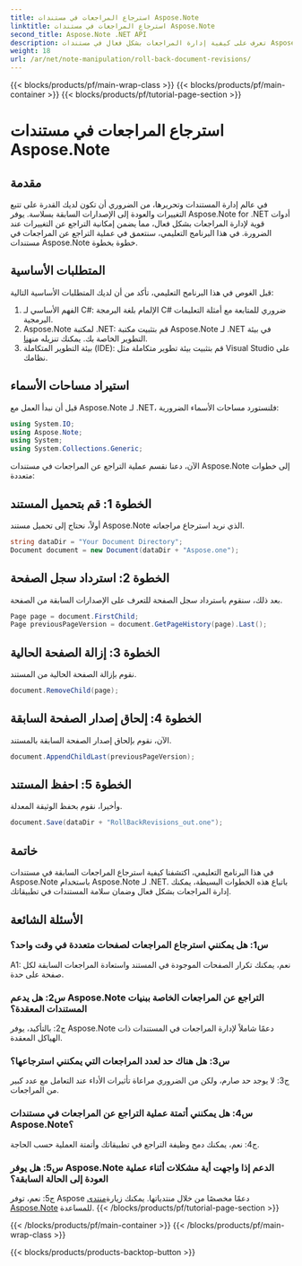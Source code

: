 ```yaml
---
title: استرجاع المراجعات في مستندات Aspose.Note
linktitle: استرجاع المراجعات في مستندات Aspose.Note
second_title: Aspose.Note .NET API
description: تعرف على كيفية إدارة المراجعات بشكل فعال في مستندات Aspose.Note باستخدام Aspose.Note لـ .NET. اتبع دليلًا خطوة بخطوة لاسترجاع المراجعات بسلاسة.
weight: 18
url: /ar/net/note-manipulation/roll-back-document-revisions/
---
```


{{< blocks/products/pf/main-wrap-class >}}
{{< blocks/products/pf/main-container >}}
{{< blocks/products/pf/tutorial-page-section >}}

# استرجاع المراجعات في مستندات Aspose.Note

## مقدمة

في عالم إدارة المستندات وتحريرها، من الضروري أن تكون لديك القدرة على تتبع التغييرات والعودة إلى الإصدارات السابقة بسلاسة. يوفر Aspose.Note for .NET أدوات قوية لإدارة المراجعات بشكل فعال، مما يضمن إمكانية التراجع عن التغييرات عند الضرورة. في هذا البرنامج التعليمي، سنتعمق في عملية التراجع عن المراجعات في مستندات Aspose.Note خطوة بخطوة.

## المتطلبات الأساسية

قبل الغوص في هذا البرنامج التعليمي، تأكد من أن لديك المتطلبات الأساسية التالية:

1. الفهم الأساسي لـ C#: الإلمام بلغة البرمجة C# ضروري للمتابعة مع أمثلة التعليمات البرمجية.
2. Aspose.Note لمكتبة .NET: قم بتثبيت مكتبة Aspose.Note لـ .NET في بيئة التطوير الخاصة بك. يمكنك تنزيله من[هنا](https://releases.aspose.com/note/net/).
3. بيئة التطوير المتكاملة (IDE): قم بتثبيت بيئة تطوير متكاملة مثل Visual Studio على نظامك.

## استيراد مساحات الأسماء

قبل أن نبدأ العمل مع Aspose.Note لـ .NET، فلنستورد مساحات الأسماء الضرورية:

```csharp
using System.IO;
using Aspose.Note;
using System;
using System.Collections.Generic;
```

الآن، دعنا نقسم عملية التراجع عن المراجعات في مستندات Aspose.Note إلى خطوات متعددة:

## الخطوة 1: قم بتحميل المستند

أولاً، نحتاج إلى تحميل مستند Aspose.Note الذي نريد استرجاع مراجعاته.

```csharp
string dataDir = "Your Document Directory";
Document document = new Document(dataDir + "Aspose.one");
```

## الخطوة 2: استرداد سجل الصفحة

بعد ذلك، سنقوم باسترداد سجل الصفحة للتعرف على الإصدارات السابقة من الصفحة.

```csharp
Page page = document.FirstChild;
Page previousPageVersion = document.GetPageHistory(page).Last();
```

## الخطوة 3: إزالة الصفحة الحالية

نقوم بإزالة الصفحة الحالية من المستند.

```csharp
document.RemoveChild(page);
```

## الخطوة 4: إلحاق إصدار الصفحة السابقة

الآن، نقوم بإلحاق إصدار الصفحة السابقة بالمستند.

```csharp
document.AppendChildLast(previousPageVersion);
```

## الخطوة 5: احفظ المستند

وأخيرا، نقوم بحفظ الوثيقة المعدلة.

```csharp
document.Save(dataDir + "RollBackRevisions_out.one");
```

## خاتمة

في هذا البرنامج التعليمي، اكتشفنا كيفية استرجاع المراجعات السابقة في مستندات Aspose.Note باستخدام Aspose.Note لـ .NET. باتباع هذه الخطوات البسيطة، يمكنك إدارة المراجعات بشكل فعال وضمان سلامة المستندات في تطبيقاتك.

## الأسئلة الشائعة

### س1: هل يمكنني استرجاع المراجعات لصفحات متعددة في وقت واحد؟

A1: نعم، يمكنك تكرار الصفحات الموجودة في المستند واستعادة المراجعات السابقة لكل صفحة على حدة.

### س2: هل يدعم Aspose.Note التراجع عن المراجعات الخاصة ببنيات المستندات المعقدة؟

ج2: بالتأكيد، يوفر Aspose.Note دعمًا شاملاً لإدارة المراجعات في المستندات ذات الهياكل المعقدة.

### س3: هل هناك حد لعدد المراجعات التي يمكنني استرجاعها؟

ج3: لا يوجد حد صارم، ولكن من الضروري مراعاة تأثيرات الأداء عند التعامل مع عدد كبير من المراجعات.

### س4: هل يمكنني أتمتة عملية التراجع عن المراجعات في مستندات Aspose.Note؟

ج4: نعم، يمكنك دمج وظيفة التراجع في تطبيقاتك وأتمتة العملية حسب الحاجة.

### س5: هل يوفر Aspose.Note الدعم إذا واجهت أية مشكلات أثناء عملية العودة إلى الحالة السابقة؟

 ج5: نعم، توفر Aspose دعمًا مخصصًا من خلال منتدياتها. يمكنك زيارة[منتدى Aspose.Note](https://forum.aspose.com/c/note/28) للمساعدة.
{{< /blocks/products/pf/tutorial-page-section >}}

{{< /blocks/products/pf/main-container >}}
{{< /blocks/products/pf/main-wrap-class >}}

{{< blocks/products/products-backtop-button >}}
